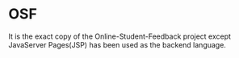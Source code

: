 # OSF
It is the exact copy of the Online-Student-Feedback project except JavaServer Pages(JSP) has been used as the backend language.
